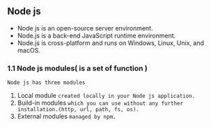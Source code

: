 ## Node js
- Node js is an open-source server environment.
- Node.js is a back-end JavaScript runtime environment.
- Node.js is cross-platform and runs on Windows, Linux, Unix, and macOS.

### 1.1 Node js modules( is a set of function )

`Node js has three modules`

1. Local module `created locally in your Node js application.`
2. Build-in modules `which you can use without any further installation.(http, url, path, fs, os).`
3. External modules `managed by npm.`

